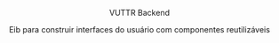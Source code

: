 <p align="center" >VUTTR Backend</p>
<p align="center">Eib para construir interfaces do usuário com componentes reutilizáveis</p>